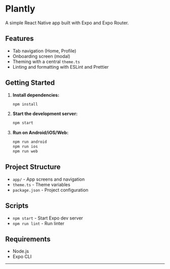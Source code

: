 # Plantly

A simple React Native app built with Expo and Expo Router.

## Features

- Tab navigation (Home, Profile)
- Onboarding screen (modal)
- Theming with a central `theme.ts`
- Linting and formatting with ESLint and Prettier

## Getting Started

1. **Install dependencies:**

   ```bash
   npm install
   ```

2. **Start the development server:**

   ```bash
   npm start
   ```

3. **Run on Android/iOS/Web:**

   ```bash
   npm run android
   npm run ios
   npm run web
   ```

## Project Structure

- `app/` - App screens and navigation
- `theme.ts` - Theme variables
- `package.json` - Project configuration

## Scripts

- `npm start` - Start Expo dev server
- `npm run lint` - Run linter

## Requirements

- Node.js
- Expo CLI

---
